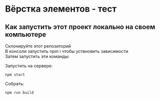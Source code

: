 # Вёрстка элементов - тест
 

## Как запустить этот проект локально на своем компьютере 
Склонируйте этот репозиторий <br />
В консоли запустить npm i чтобы уствновить зависимости <br />
Затем запустить эти команды:<br />


Запустить на сервере: 
```
npm start
```
Собрать:
```
npm run build
```


